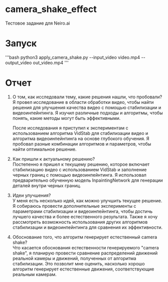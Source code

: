 # camera_shake_effect
Тестовое задание для Neiro.ai

# Запуск
'''bash
python3 apply_camera_shake.py --input_video video.mp4  --output_video out_video.mp4
'''

# Отчет

1) О том, как исследовали тему, какие решения нашли, что пробовали?  
    Я провел исследование в области обработки видео, чтобы найти решения для улучшения качества видео с помощью стабилизации и видеоинпейнтинга. Я изучил различные подходы и алгоритмы, чтобы понять, какие методы могут быть эффективными.

    После исследования я приступил к экспериментам с использованием алгоритма VidStab для стабилизации видео и алгоритма видеоинпейнтинга на основе глубокого обучения. Я пробовал разные комбинации алгоритмов и параметров, чтобы найти оптимальное решение.


2) Как пришли к актуальному решению?  
    Постепенно я пришел к текущему решению, которое включает стабилизацию видео с использованием VidStab и заполнение черных границ с помощью видеоинпейнтинга. Я использовал предварительно обученную модель InpaintingNetwork для генерации деталей внутри черных границ.


3) Идеи улучшения?  
    У меня есть несколько идей, как можно улучшить текущее решение. Я собираюсь провести дополнительные эксперименты с параметрами стабилизации и видеоинпейнтинга, чтобы достичь лучшего качества и более естественного результата. Также я хочу рассмотреть возможность использования других алгоритмов стабилизации и видеоинпейнтинга для сравнения их эффективности.


4) Обоснование того, что алгоритм генерирует естественный camera shake?   
    Что касается обоснования естественности генерируемого "camera shake", я планирую провести сравнение распределений движений реальной камеры и движений, полученных от алгоритма стабилизации. Это позволит мне оценить, насколько хорошо алгоритм генерирует естественные движения, соответствующие реальным камерам.